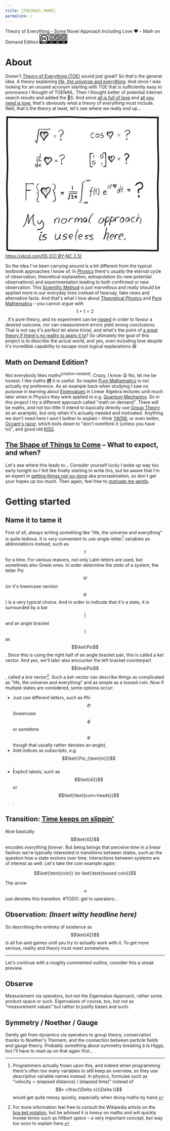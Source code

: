 ```yaml
---
title: 🦶TOESNAIL-MODE🐌
permalink: /
---
```


Theory of Everything - Some Novel Approach Including Love ❤️ – Math on Demand Edition
[![](img/cc-by-nc-sa-88x31.png)](http://creativecommons.org/licenses/by-nc-sa/4.0/)

# About
Doesn't [Theory of Everything (TOE)](https://en.wikipedia.org/wiki/Theory_of_everything) sound just great? So that's the general idea. A theory explaining [life, the universe and everything](https://en.wikipedia.org/wiki/Phrases_from_The_Hitchhiker%27s_Guide_to_the_Galaxy#The_Answer_to_the_Ultimate_Question_of_Life,_the_Universe,_and_Everything_is_42). And since I was looking for an unused acronym starting with TOE that is sufficiently easy to pronounce I thought of TOENAIL. Then I thought better of potential internet search results and added the 🐌S. And since [all is full of love](https://youtu.be/u0cS1FaKPWY) and [all you need is love](https://youtu.be/_7xMfIp-irg), that's obviously what a theory of _everything_ must include. Well, that's the theory at least, let's see where we really end up…

[![](img/xkcd-55-useless.jpg)  
https://xkcd.com/55 (CC BY-NC 2.5)](https://xkcd.com/55/)

So the idea I've been carrying around is a bit different from the typical textbook approaches I know of. In [Physics](https://en.wikipedia.org/wiki/Physics) there's usually the eternal cycle of observation, theoretical explanation, extrapolation (to new potential observations) and experimentation leading to both confirmed or new observation. This [Scientific Method](https://en.wikipedia.org/wiki/Scientific_method) is just marvellous and really should be applied more in our everyday lives instead of hearsay, fake news and alternative facts. And that's what I love about [Theoretical Physics](https://en.wikipedia.org/wiki/Theoretical_physics) and [Pure Mathematics](https://en.wikipedia.org/wiki/Pure_mathematics) – you cannot argue with $$1+1=2$$. It's pure theory, and no experiment can be [rigged](https://en.wikipedia.org/wiki/Scientific_misconduct) in order to favour a desired outcome, nor can measurement errors yield wrong conclusions. That is not say it's perfect let alone trivial, and what's the point of [a great theory if there's no reality to apply it to](https://en.wikipedia.org/wiki/String_theory#Number_of_solutions)? So ultimately the goal of this project is to describe the actual world, and yes, even including love despite it's incredible capability to escape most logical explanations 😅

## Math on Demand Edition?
Not everybody likes maths<sup>\[citation needed\]</sup>. Crazy, I know 😜 No, let me be honest: I like maths [**iff**](https://en.wikipedia.org/wiki/If_and_only_if "If and only if") it is useful. So maybe [Pure Mathematics](https://en.wikipedia.org/wiki/Pure_mathematics) is not actually my preference. As an example back when studying I saw no purpose in learning about [Eigenvalues](https://en.wikipedia.org/wiki/Eigenvalues_and_eigenvectors) in Linear Algebra lectures until much later when in Physics they were applied to e.g. [Quantum Mechanics](https://en.wikipedia.org/wiki/Eigenvalues_and_eigenvectors#Schr%C3%B6dinger_equation). So in this project I try a different approach called "math on demand". There _will_ be maths, and not too little (I intend to basically directly use [Group Theory](https://en.wikipedia.org/wiki/Group_theory) as an example), but only when it's actually needed and motivated. Anything we don't need here I won't bother to explain – think [YAGNI](https://en.wikipedia.org/wiki/You_aren%27t_gonna_need_it "You aren't gonna need it"), or even better, [Occam's razor](https://en.wikipedia.org/wiki/Occam's_razor), which boils down to "don't overthink it (unless you have to)", and good old [KISS](https://en.wikipedia.org/wiki/KISS_principle "Keep it simple, stupid").

## [The Shape of Things to Come](https://www.youtube.com/watch?v=x8zsE5zdlsQ&list=RDMW9FDByKsC4&index=2 "which word's are not capitalized in title case again?") – What to expect, and when?
Let's see where this leads to… Consider yourself lucky I woke up way too early tonight so I felt like finally starting to write this, but be aware that I'm an expert in [getting things not-so-done](../gtnsd) aka procrastination, so don't get your hopes up too much. Then again, feel free to [motivate me gently](https://github.com/zommuter/toesnail/issues).

# Getting started
## Name it to tame it
First of all, always writing something like "life, the universe and everything" is quite tedious. It is _very_ convenient to use single-letter[^variables] variables as abbreviations instead, such as $$t$$ for a time. For various reasons, not only Latin letters are used, but sometimes also Greek ones. In order determine the _state_ of a system, the letter Psi $$\Psi$$ (or it's lowercase version $$\psi$$) is a very typical choice. And in order to indicate that it's a state, it is surrounded by a bar $$|$$ and an angle bracket $$\rangle$$ as $$\ket\Psi$$. Since this is using the right half of an angle bracket pair, this is called a _ket_ vector. And yes, we'll later also encounter the left bracket counterpart $$\bra\Psi$$, called a _bra_ vector[^bra-ket]. Such a ket-vector can describe things as complicated as "life, the universe and everything" and as simple as a tossed coin. Now if multiple states are considered, some options occur:

* Just use different letters, such as Phi $$\Phi$$ (lowercase $$\phi$$ or sometime $$\varphi$$ though that usually rather denotes an angle),
* Add indices as subscripts, e.g. $$\ket{\Psi_{\text{in}}}$$,
* Explicit labels, such as $$\ket{42}$$ or $$\ket{\text{coin=heads}}$$.

[^variables]: Programmers actually frown upon this, and indeed when programming there's often too many variables to still keep an overview, so they use _descriptive_ variable names instead. In physics, formulae such as "velocity = (elapsed distance) / (elapsed time)" instead of $$v =\frac{\Delta x}{\Delta t}$$ would get quite messy quickly, especially when doing maths by hand.

[^bra-ket]:  For more information feel free to consult the Wikipedia article on the [bra-ket notation](https://en.wikipedia.org/wiki/Bra%E2%80%93ket_notation), but be advised it is _heavy_ on maths and will quickly invoke terms such as _Hilbert space_ – a very important concept, but way too soon to explain here.

## Transition: [Time keeps on slippin'](https://youtu.be/9gF2UySGZAU "Fly Like An Eagle")
Now basically $$\ket{42}$$ encodes _everything forever_. But being beings that perceive time in a linear fashion we're typically interested in transitions between states, such as the question how a state evolves over time. Interactions between systems are of interest as well. Let's take the coin example again:

$$\ket{\text{coin}} \to \ket{\text{tossed coin}}$$

The arrow $$\to$$ just denotes this transition. #TODO: get to operators...

## Observation: _(Insert witty headline here)_
So describing the entirety of existence as $$\ket{42}$$ is all fun and games until you try to actually work with it. To get more serious, reality and theory must meet somewhere. 


---

Let's continue with a roughly commented outline, consider this a sneak preview.

## Observe
Measurement via operators, but not the Eigenvalue-Approach, rather some product space or such. Eigenvalues of course, too, but not as "measurement values" but rather to justify bases and such.

## Symmetry / Noether / Gauge
Gently get from dynamics via operators to group theory, conservation thanks to Noether's Theroem, and the connection between particle fields and gauge theory. Probably something about symmetry breaking à la Higgs, but I'll have to read up on that again first...